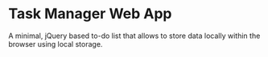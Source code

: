 # Task Manager Web App

A minimal, jQuery based to-do list that allows to store data locally within the browser using local storage.